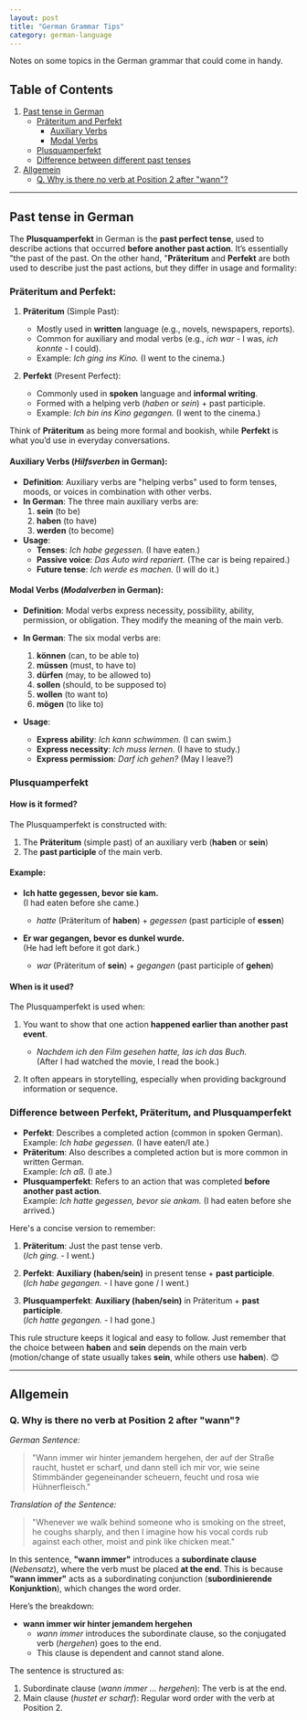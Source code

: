 ```yaml
---
layout: post
title: "German Grammar Tips"
category: german-language
---
```


Notes on some topics in the German grammar that could come in handy.

## Table of Contents
1. [Past tense in German](#past-tense-in-german)
    - [Präteritum and Perfekt](#präteritum-and-perfekt)
        - [Auxiliary Verbs](#auxiliary-verbs-hilfsverben-in-german)
        - [Modal Verbs](#modal-verbs-modalverben-in-german)
    - [Plusquamperfekt](#plusquamperfekt)
    - [Difference between different past tenses](#difference-between-perfekt-präteritum-and-plusquamperfekt)
2. [Allgemein](#allgemein)
    - [Q. Why is there no verb at Position 2 after "wann"?](#q-why-is-there-no-verb-at-position-2-after-wann)
    
---

## Past tense in German
The **Plusquamperfekt** in German is the **past perfect tense**, used to describe actions that occurred **before another past action**. It’s essentially "the past of the past. On the other hand, "**Präteritum** and **Perfekt** are both used to describe just the past actions, but they differ in usage and formality:

### **Präteritum and Perfekt**:
1. **Präteritum** (Simple Past):
   - Mostly used in **written** language (e.g., novels, newspapers, reports).
   - Common for auxiliary and modal verbs (e.g., *ich war* - I was, *ich konnte* - I could).
   - Example: *Ich ging ins Kino.* (I went to the cinema.)

2. **Perfekt** (Present Perfect):
   - Commonly used in **spoken** language and **informal writing**.
   - Formed with a helping verb (*haben* or *sein*) + past participle.
   - Example: *Ich bin ins Kino gegangen.* (I went to the cinema.)

Think of **Präteritum** as being more formal and bookish, while **Perfekt** is what you’d use in everyday conversations.

#### **Auxiliary Verbs** (*Hilfsverben* in German):
- **Definition**: Auxiliary verbs are "helping verbs" used to form tenses, moods, or voices in combination with other verbs.
- **In German**: The three main auxiliary verbs are:
  1. **sein** (to be)
  2. **haben** (to have)
  3. **werden** (to become)
- **Usage**:
  - **Tenses**: *Ich habe gegessen.* (I have eaten.)
  - **Passive voice**: *Das Auto wird repariert.* (The car is being repaired.)
  - **Future tense**: *Ich werde es machen.* (I will do it.)

#### **Modal Verbs** (*Modalverben* in German):
- **Definition**: Modal verbs express necessity, possibility, ability, permission, or obligation. They modify the meaning of the main verb.
- **In German**: The six modal verbs are:
  1. **können** (can, to be able to)
  2. **müssen** (must, to have to)
  3. **dürfen** (may, to be allowed to)
  4. **sollen** (should, to be supposed to)
  5. **wollen** (to want to)
  6. **mögen** (to like to)

- **Usage**:
  - **Express ability**: *Ich kann schwimmen.* (I can swim.)
  - **Express necessity**: *Ich muss lernen.* (I have to study.)
  - **Express permission**: *Darf ich gehen?* (May I leave?)

### **Plusquamperfekt**

#### **How is it formed?**
The Plusquamperfekt is constructed with:
1. The **Präteritum** (simple past) of an auxiliary verb (**haben** or **sein**)   
2. The **past participle** of the main verb.

#### Example:
- **Ich hatte gegessen, bevor sie kam.**  
  (I had eaten before she came.)
  - *hatte* (Präteritum of **haben**) + *gegessen* (past participle of **essen**)

- **Er war gegangen, bevor es dunkel wurde.**  
  (He had left before it got dark.)
  - *war* (Präteritum of **sein**) + *gegangen* (past participle of **gehen**)

#### **When is it used?**
The Plusquamperfekt is used when:
1. You want to show that one action **happened earlier than another past event**.
   - *Nachdem ich den Film gesehen hatte, las ich das Buch.*  
     (After I had watched the movie, I read the book.)

2. It often appears in storytelling, especially when providing background information or sequence.

### **Difference between Perfekt, Präteritum, and Plusquamperfekt**
- **Perfekt**: Describes a completed action (common in spoken German).  
  Example: *Ich habe gegessen.* (I have eaten/I ate.)
- **Präteritum**: Also describes a completed action but is more common in written German.  
  Example: *Ich aß.* (I ate.)
- **Plusquamperfekt**: Refers to an action that was completed **before another past action**.  
  Example: *Ich hatte gegessen, bevor sie ankam.* (I had eaten before she arrived.)

Here's a concise version to remember:

1. **Präteritum**: Just the past tense verb.  
   (*Ich ging.* - I went.)

2. **Perfekt**: **Auxiliary (haben/sein)** in present tense + **past participle**.  
   (*Ich habe gegangen.* - I have gone / I went.)

3. **Plusquamperfekt**: **Auxiliary (haben/sein)** in Präteritum + **past participle**.  
   (*Ich hatte gegangen.* - I had gone.)

This rule structure keeps it logical and easy to follow. Just remember that the choice between **haben** and **sein** depends on the main verb (motion/change of state usually takes **sein**, while others use **haben**). 😊

---
## Allgemein

### Q. Why is there no verb at Position 2 after "wann"?

*German Sentence:*
> "Wann immer wir hinter jemandem hergehen, der auf der Straße raucht, hustet er scharf, und dann stell ich mir vor, wie seine Stimmbänder gegeneinander scheuern, feucht und rosa wie Hühnerfleisch."

*Translation of the Sentence:*
> "Whenever we walk behind someone who is smoking on the street, he coughs sharply, and then I imagine how his vocal cords rub against each other, moist and pink like chicken meat."

In this sentence, **"wann immer"** introduces a **subordinate clause** (*Nebensatz*), where the verb must be placed **at the end**. This is because **"wann immer"** acts as a subordinating conjunction (**subordinierende Konjunktion**), which changes the word order.

Here’s the breakdown:
- **wann immer wir hinter jemandem hergehen**  
  - *wann immer* introduces the subordinate clause, so the conjugated verb (*hergehen*) goes to the end.
  - This clause is dependent and cannot stand alone.

The sentence is structured as:
1. Subordinate clause (*wann immer ... hergehen*): The verb is at the end.  
2. Main clause (*hustet er scharf*): Regular word order with the verb at Position 2.

